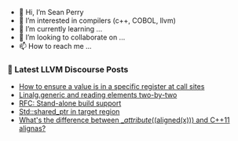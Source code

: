 - 👋 Hi, I’m Sean Perry
- 👀 I’m interested in compilers (c++, COBOL, llvm)
- 🌱 I’m currently learning ...
- 💞️ I’m looking to collaborate on ...
- 📫 How to reach me ...

<!---
s66perry/s66perry is a ✨ special ✨ repository because its `README.md` (this file) appears on your GitHub profile.
You can click the Preview link to take a look at your changes.
--->
### 📕 Latest LLVM Discourse Posts

<!-- DISCOURSE-LLVM:START -->
- [How to ensure a value is in a specific register at call sites](https://discourse.llvm.org/t/how-to-ensure-a-value-is-in-a-specific-register-at-call-sites/62424#post_4)
- [Linalg.generic and reading elements two-by-two](https://discourse.llvm.org/t/linalg-generic-and-reading-elements-two-by-two/62443#post_2)
- [RFC: Stand-alone build support](https://discourse.llvm.org/t/rfc-stand-alone-build-support/61291?page=2#post_41)
- [Std::shared_ptr in target region](https://discourse.llvm.org/t/std-shared-ptr-in-target-region/60652#post_13)
- [What&#39;s the difference between __attribute_&lpar;&lpar;aligned&lpar;x&rpar;&rpar;&rpar; and C++11 alignas?](https://discourse.llvm.org/t/whats-the-difference-between-attribute-aligned-x-and-c-11-alignas/62391#post_3)
<!-- DISCOURSE-LLVM:END -->
